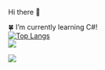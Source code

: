 <p align="center">

Hi there 👋

🍀 I’m currently learning C#!
<br />
[![Top Langs](https://github-readme-stats.vercel.app/api/top-langs/?username=Gabe9T&layout=compact&langs_count=8&theme=transparent&hide_border=true)](https://github.com/Gabe9T)
<br />
![](https://komarev.com/ghpvc/?username=Gabe9T&style=plastic-square&color=grey)


  <a href="https://skillicons.dev">
    <img src="https://skillicons.dev/icons?i=ts,js,react,vite,firebase,cs,dotnet,mysql,ruby" />
  </a>
</p>
<!--
**Gabe9T/Gabe9T** is a ✨ _special_ ✨ repository because its `README.md` (this file) appears on your GitHub profile.

Here are some ideas to get you started:

- 🔭 I’m currently working on ...
- 🌱 I’m currently learning ...
- 👯 I’m looking to collaborate on ...
- 🤔 I’m looking for help with ...
- 💬 Ask me about ...
- 📫 How to reach me: ...
- 😄 Pronouns: ...
- ⚡ Fun fact: ...
-->
